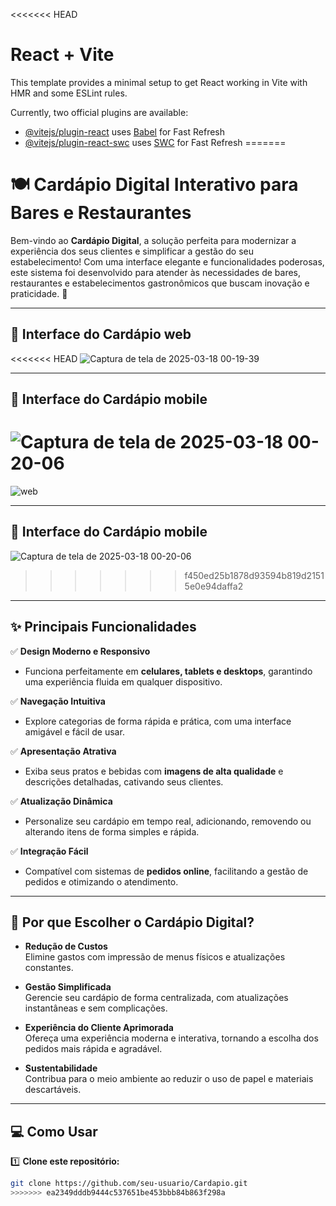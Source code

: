 <<<<<<< HEAD
# React + Vite

This template provides a minimal setup to get React working in Vite with HMR and some ESLint rules.

Currently, two official plugins are available:

- [@vitejs/plugin-react](https://github.com/vitejs/vite-plugin-react/blob/main/packages/plugin-react/README.md) uses [Babel](https://babeljs.io/) for Fast Refresh
- [@vitejs/plugin-react-swc](https://github.com/vitejs/vite-plugin-react-swc) uses [SWC](https://swc.rs/) for Fast Refresh
=======
# 🍽️ **Cardápio Digital Interativo para Bares e Restaurantes**  

Bem-vindo ao **Cardápio Digital**, a solução perfeita para modernizar a experiência dos seus clientes e simplificar a gestão do seu estabelecimento! Com uma interface elegante e funcionalidades poderosas, este sistema foi desenvolvido para atender às necessidades de bares, restaurantes e estabelecimentos gastronômicos que buscam inovação e praticidade. 🚀  

---

## 📸 **Interface do Cardápio web**  
<<<<<<< HEAD
![Captura de tela de 2025-03-18 00-19-39](./images/web.png)

---
## 📸 **Interface do Cardápio mobile**  
![Captura de tela de 2025-03-18 00-20-06](/home/luis/Downloads/caixa/caixa-diario/mobile.png)
=======
![web](https://github.com/user-attachments/assets/1a4aca80-ed56-4f17-9586-46024f05e63c)

---
## 📸 **Interface do Cardápio mobile**  
![Captura de tela de 2025-03-18 00-20-06](https://github.com/user-attachments/assets/41618280-42be-4ec8-a036-f6db544013a7)
>>>>>>> f450ed25b1878d93594b819d21515e0e94daffa2

---

## ✨ **Principais Funcionalidades**  

✅ **Design Moderno e Responsivo**  
- Funciona perfeitamente em **celulares, tablets e desktops**, garantindo uma experiência fluida em qualquer dispositivo.  

✅ **Navegação Intuitiva**  
- Explore categorias de forma rápida e prática, com uma interface amigável e fácil de usar.  

✅ **Apresentação Atrativa**  
- Exiba seus pratos e bebidas com **imagens de alta qualidade** e descrições detalhadas, cativando seus clientes.  

✅ **Atualização Dinâmica**  
- Personalize seu cardápio em tempo real, adicionando, removendo ou alterando itens de forma simples e rápida.  

✅ **Integração Fácil**  
- Compatível com sistemas de **pedidos online**, facilitando a gestão de pedidos e otimizando o atendimento.  

---

## 🎯 **Por que Escolher o Cardápio Digital?**  

- **Redução de Custos**  
  Elimine gastos com impressão de menus físicos e atualizações constantes.  

- **Gestão Simplificada**  
  Gerencie seu cardápio de forma centralizada, com atualizações instantâneas e sem complicações.  

- **Experiência do Cliente Aprimorada**  
  Ofereça uma experiência moderna e interativa, tornando a escolha dos pedidos mais rápida e agradável.  

- **Sustentabilidade**  
  Contribua para o meio ambiente ao reduzir o uso de papel e materiais descartáveis.  

---

## 💻 **Como Usar**  

1️⃣ **Clone este repositório:**  
```bash
git clone https://github.com/seu-usuario/Cardapio.git
>>>>>>> ea2349dddb9444c537651be453bbb84b863f298a
